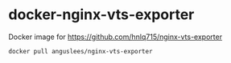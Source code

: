 # docker-nginx-vts-exporter
Docker image for https://github.com/hnlq715/nginx-vts-exporter

```
docker pull anguslees/nginx-vts-exporter
```
